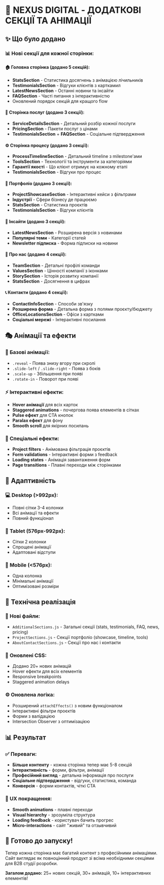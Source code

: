 # 🎨 NEXUS DIGITAL - ДОДАТКОВІ СЕКЦІЇ ТА АНІМАЦІЇ

## ✨ Що було додано

### 📊 Нові секції для кожної сторінки:

#### 🏠 **Головна сторінка** (додано 5 секцій):
- **StatsSection** - Статистика досягнень з анімацією лічильників
- **TestimonialsSection** - Відгуки клієнтів з карткамил  
- **LatestNewsSection** - Останні новини та інсайти
- **FAQSection** - Часті питання з інтерактивністю
- Оновлений порядок секцій для кращого flow

#### 💼 **Сторінка послуг** (додано 3 секції):
- **ServiceDetailsSection** - Детальний розбір кожної послуги
- **PricingSection** - Пакети послуг з цінами
- **TestimonialsSection** + **FAQSection** - Соціальне підтвердження

#### ⚙️ **Сторінка процесу** (додано 3 секції):
- **ProcessTimelineSection** - Детальний timeline з milestone'ами
- **ToolsSection** - Технології та інструменти за категоріями
- **Гарантії якості** - Що клієнт отримує на кожному етапі
- **TestimonialsSection** - Відгуки про процес

#### 🚀 **Портфоліо** (додано 3 секції):
- **ProjectShowcaseSection** - Інтерактивні кейси з фільтрами
- **Індустрії** - Сфери бізнесу де працюємо
- **StatsSection** - Статистика проєктів
- **TestimonialsSection** - Відгуки клієнтів

#### 📰 **Інсайти** (додано 3 секції):
- **LatestNewsSection** - Розширена версія з новинами
- **Популярні теми** - Категорії статей
- **Newsletter підписка** - Форма підписки на новини

#### 👥 **Про нас** (додано 4 секції):
- **TeamSection** - Детальні профілі команди
- **ValuesSection** - Цінності компанії з іконками
- **StorySection** - Історія розвитку компанії
- **StatsSection** - Досягнення в цифрах

#### 📞 **Контакти** (додано 4 секції):
- **ContactInfoSection** - Способи зв'язку
- **Розширена форма** - Детальна форма з полями проєкту/бюджету
- **OfficeLocationsSection** - Офіси з картками
- **Соціальні мережі** - Інтерактивні посилання

## 🎭 Анімації та ефекти

### 🌟 **Базові анімації:**
- `.reveal` - Поява знизу вгору при скролі
- `.slide-left` / `.slide-right` - Поява з боків
- `.scale-up` - Збільшення при появі  
- `.rotate-in` - Поворот при появі

### ⚡ **Інтерактивні ефекти:**
- **Hover анімації** для всіх карток
- **Staggered animations** - почергова поява елементів в сітках
- **Pulse ефект** для CTA кнопок
- **Paralax ефект** для фону
- **Smooth scroll** для якірних посилань

### 🎯 **Спеціальні ефекти:**
- **Project filters** - Анімована фільтрація проєктів
- **Form validations** - Інтерактивні форми з feedback
- **Loading states** - Анімація завантаження форм
- **Page transitions** - Плавні переходи між сторінками

## 📱 Адаптивність

### 💻 **Desktop (>992px):**
- Повні сітки 3-4 колонки
- Всі анімації та ефекти
- Повний функціонал

### 📱 **Tablet (576px-992px):**
- Сітки 2 колонки
- Спрощені анімації
- Адаптовані відступи

### 📱 **Mobile (<576px):**
- Одна колонка
- Мінімальні анімації
- Оптимізовані розміри

## 🔧 Технічна реалізація

### 📂 **Нові файли:**
- `AdditionalSections.js` - Загальні секції (stats, testimonials, FAQ, news, pricing)
- `ProjectSections.js` - Секції портфоліо (showcase, timeline, tools)
- `AboutContactSections.js` - Секції про нас і контакти

### 🎨 **Оновлені CSS:**
- Додано 20+ нових анімацій
- Hover ефекти для всіх елементів
- Responsive breakpoints
- Staggered animation delays

### ⚙️ **Оновлена логіка:**
- Розширений `attachEffects()` з новим функціоналом
- Інтерактивні фільтри проєктів
- Форми з валідацією
- Intersection Observer з оптимізацією

## 📊 Результат

### ✅ **Переваги:**
- **Більше контенту** - кожна сторінка тепер має 5-8 секцій
- **Інтерактивність** - форми, фільтри, анімації
- **Професійний вигляд** - детальна інформація про послуги
- **Соціальне підтвердження** - відгуки, статистика, команда
- **Конверсія** - форми контактів, чіткі CTA

### 🎨 **UX покращення:**
- **Smooth animations** - плавні переходи
- **Visual hierarchy** - зрозуміла структура
- **Loading feedback** - користувач бачить прогрес
- **Micro-interactions** - сайт "живий" та отзывчивий

## 🚀 Готово до запуску!

Тепер кожна сторінка має багатий контент з професійними анімаціями. Сайт виглядає як повноцінний продукт зі всіма необхідними секціями для B2B студії розробки.

**Загалом додано:** 25+ нових секцій, 30+ анімацій, 10+ інтерактивних елементів!
